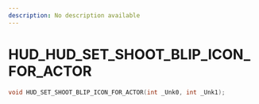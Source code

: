 ```yaml
---
description: No description available 
---
```


# HUD\_HUD_SET_SHOOT_BLIP_ICON_FOR_ACTOR

```cpp
void HUD_SET_SHOOT_BLIP_ICON_FOR_ACTOR(int _Unk0, int _Unk1);
```